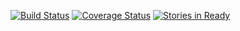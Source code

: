 [![Build Status](https://travis-ci.org/typeAI/glaux.svg)](https://travis-ci.org/typeAI/glaux)
[![Coverage Status](https://coveralls.io/repos/typeAI/glaux/badge.svg?branch=master&service=github)](https://coveralls.io/github/typeAI/glaux?branch=master)
[![Stories in Ready](https://badge.waffle.io/typeAI/glaux.svg?label=ready&title=Ready)](http://waffle.io/typeAI/glaux)
